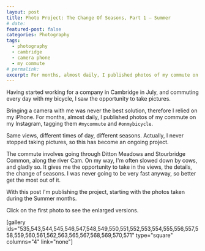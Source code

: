 ```yaml
---
layout: post
title: Photo Project: The Change Of Seasons, Part 1 – Summer
# date:
featured-post: false
categories: Photography
tags:
  - photography
  - cambridge
  - camera phone
  - my commute
# permalink:
excerpt: For months, almost daily, I published photos of my commute on my Instagram account. I wanted to have a recollection of the views, always the same but always changing. This is an ongoing project, tracking the change of seasons. It starts with Summer.
---
```

Having started working for a company in Cambridge in July, and commuting every day with my bicycle, I saw the opportunity to take pictures.

Bringing a camera with me was never the best solution, therefore I relied on my iPhone. For months, almost daily, I published photos of my commute on my Instagram, tagging them `#mycommute` and `#onmybicycle`.

Same views, different times of day, different seasons. Actually, I never stopped taking pictures, so this has become an ongoing project.

The commute involves going through Ditton Meadows and Stourbridge Common, along the river Cam. On my way, I'm often slowed down by cows, and gladly so. It gives me the opportunity to take in the views, the details, the change of seasons. I was never going to be very fast anyway, so better get the most out of it.

With this post I'm publishing the project, starting with the photos taken during the Summer months.

Click on the first photo to see the enlarged versions.

<!-- =================== CHECK THE FOLLOWING GALLERY! -->

[gallery ids="535,543,544,545,546,547,548,549,550,551,552,553,554,555,556,557,558,559,560,561,562,563,565,567,568,569,570,571" type="square" columns="4" link="none"]
